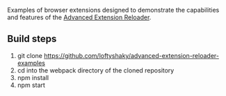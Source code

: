 Examples of browser extensions designed to demonstrate the capabilities and features of the [Advanced Extension Reloader](https://bit.ly/advanced-extension-reloader-github).

## Build steps

1. git clone https://github.com/loftyshaky/advanced-extension-reloader-examples
2. cd into the webpack directory of the cloned repository
3. npm install
4. npm start